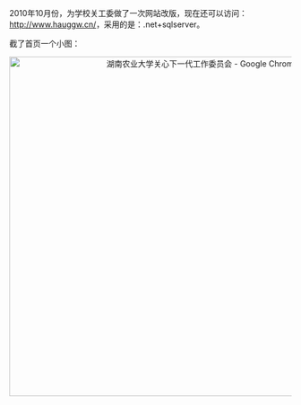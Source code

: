 <!--
author: vaster
date: 2013-09-01 01:54:46
title: 【大学作品】湖南农大关心下一代工作委员会
tags: 
category: 我们的作品
status: publish
summary: 2010年10月份，为学校关工委做了一次网站改版，现在还可以访问：http://www.hauggw.cn/，采用的是：.net+sqlserver。截了首页一个小图：
-->

2010年10月份，为学校关工委做了一次网站改版，现在还可以访问：<a href="http://www.hauggw.cn/">http://www.hauggw.cn/</a>，采用的是：.net+sqlserver。

截了首页一个小图：
<p style="text-align: center;"><a href="http://www.itopers.com/wp-content/uploads/2013/09/湖南农业大学关心下一代工作委员会-Google-Chrome_2013-09-01_01-49-40.jpg"><img class="size-full wp-image-285 aligncenter" alt="湖南农业大学关心下一代工作委员会 - Google Chrome_2013-09-01_01-49-40" src="http://www.itopers.com/wp-content/uploads/2013/09/湖南农业大学关心下一代工作委员会-Google-Chrome_2013-09-01_01-49-40.jpg" width="825" height="605" /></a></p>